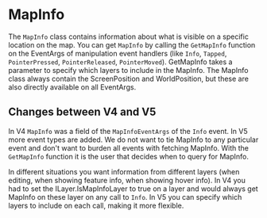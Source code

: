 # MapInfo

The `MapInfo` class contains information about what is visible on a specific location on the map. You can get `MapInfo` by calling the `GetMapInfo` function on the EventArgs of manipulation event handlers (like `Info`, `Tapped`, `PointerPressed`, `PointerReleased`, `PointerMoved`). GetMapInfo takes a parameter to specify which layers to include in the MapInfo. The MapInfo class always contain the ScreenPosition and WorldPosition, but these are also directly available on all EventArgs.

## Changes between V4 and V5
In V4 `MapInfo` was a field of the `MapInfoEventArgs` of the `Info` event. In V5 more event types are added. We do not want to tie MapInfo to any particular event and don't want to burden all events with fetching MapInfo. With the `GetMapInfo` function it is the user that decides when to query for MapInfo. 

In different situations you want information from different layers (when editing, when showing feature info, when showing hover info). In V4 you had to set the ILayer.IsMapInfoLayer to true on a layer and would always get MapInfo on these layer on any call to `Info`. In V5 you can specify which layers to include on each call, making it more flexible.
